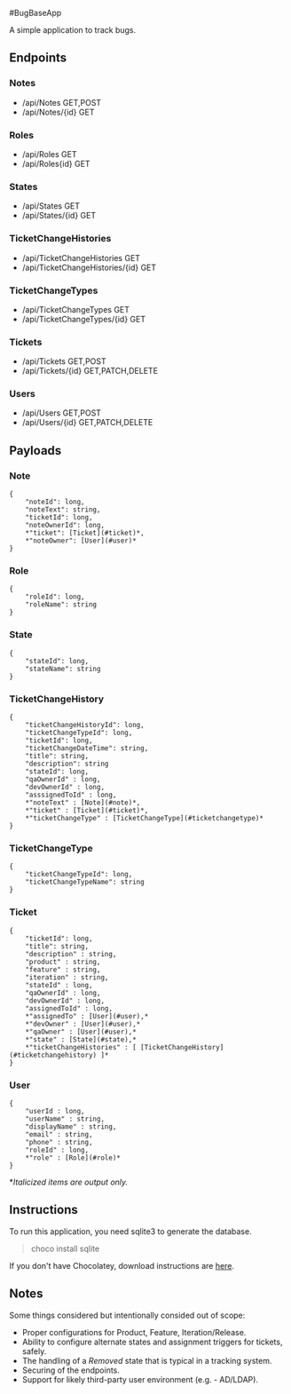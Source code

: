 #BugBaseApp

A simple application to track bugs.

## Endpoints

### Notes

* /api/Notes GET,POST
* /api/Notes/{id} GET
  
### Roles

* /api/Roles GET
* /api/Roles{id} GET

### States

* /api/States GET
* /api/States/{id} GET

### TicketChangeHistories

* /api/TicketChangeHistories GET
* /api/TicketChangeHistories/{id} GET

### TicketChangeTypes

* /api/TicketChangeTypes GET
* /api/TicketChangeTypes/{id} GET

### Tickets

* /api/Tickets GET,POST
* /api/Tickets/{id} GET,PATCH,DELETE

### Users

* /api/Users GET,POST
* /api/Users/{id} GET,PATCH,DELETE

## Payloads

### Note

```
{
    "noteId": long,
    "noteText": string,
    "ticketId": long,
    "noteOwnerId": long,
    *"ticket": [Ticket](#ticket)*,
    *"noteOwner": [User](#user)*
}
```

### Role


```
{
    "roleId": long,
    "roleName": string
}
```

### State

```
{
    "stateId": long,
    "stateName": string
}
```

### TicketChangeHistory

```
{
    "ticketChangeHistoryId": long,
    "ticketChangeTypeId": long,
    "ticketId": long,
    "ticketChangeDateTime": string,
    "title": string,
    "description": string
    "stateId": long,
    "qaOwnerId" : long,
    "devOwnerId" : long,
    "asssignedToId" : long,
    *"noteText" : [Note](#note)*,
    *"ticket" : [Ticket](#ticket)*,
    *"ticketChangeType" : [TicketChangeType](#ticketchangetype)*
}
```

### TicketChangeType

```
{
    "ticketChangeTypeId": long,
    "ticketChangeTypeName": string
}
```

### Ticket

```
{
    "ticketId": long,
    "title": string,
    "description" : string,
    "product" : string,
    "feature" : string,
    "iteration" : string,
    "stateId" : long,
    "qaOwnerId" : long,
    "devOwnerId" : long,
    "assignedToId" : long,
    *"assignedTo" : [User](#user),*
    *"devOwner" : [User](#user),*
    *"qaOwner" : [User](#user),*
    *"state" : [State](#state),*
    *"ticketChangeHistories" : [ [TicketChangeHistory](#ticketchangehistory) ]*
}
```

### User

```
{
    "userId : long,
    "userName" : string,
    "displayName" : string,
    "email" : string,
    "phone" : string,
    "roleId" : long,
    *"role" : [Role](#role)*
}
```

**Italicized items are output only.*

## Instructions

To run this application, you need sqlite3 to generate the database.

> choco install sqlite

If you don't have Chocolatey, download instructions are [here](https://chocolatey.org/install#individual).


## Notes

Some things considered but intentionally consided out of scope:

* Proper configurations for Product, Feature, Iteration/Release.
* Ability to configure alternate states and assignment triggers for tickets, safely.
* The handling of a *Removed* state that is typical in a tracking system.
* Securing of the endpoints.
* Support for likely third-party user environment (e.g. - AD/LDAP).
